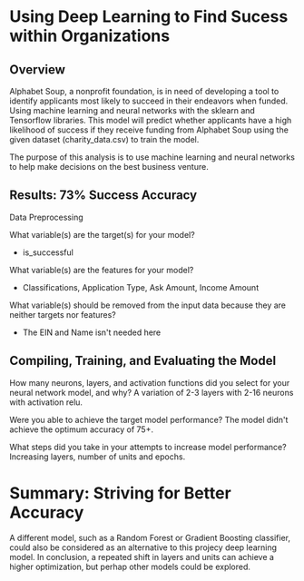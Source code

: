 # Using Deep Learning to Find Sucess within Organizations

## Overview

Alphabet Soup, a nonprofit foundation, is in need of developing a tool to identify applicants most likely to succeed in their endeavors when funded. Using machine learning and neural networks with the sklearn and Tensorflow libraries. This model will predict whether applicants have a high likelihood of success if they receive funding from Alphabet Soup using the given dataset (charity_data.csv) to train the model.

The purpose of this analysis is to use machine learning and neural networks to help make decisions on the best business venture. 


## Results: 73% Success Accuracy

Data Preprocessing

What variable(s) are the target(s) for your model?

* is_successful

What variable(s) are the features for your model?

* Classifications, Application Type, Ask Amount, Income Amount

What variable(s) should be removed from the input data because they are neither targets nor features?

* The EIN and Name isn't needed here 

## Compiling, Training, and Evaluating the Model

How many neurons, layers, and activation functions did you select for your neural network model, and why? A variation of 2-3 layers with 2-16 neurons with activation relu.

Were you able to achieve the target model performance? The model didn't achieve the optimum accuracy of 75+.

What steps did you take in your attempts to increase model performance? Increasing layers, number of units and epochs. 

# Summary: Striving for Better Accuracy

A different model, such as a Random Forest or Gradient Boosting classifier, could also be considered as an alternative to this projecy deep learning model. In conclusion, a repeated shift in layers and units can achieve a higher optimization, but perhap other models could be explored.
